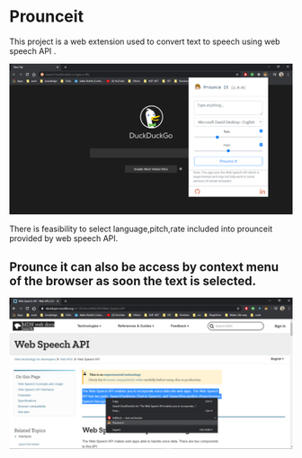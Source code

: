 # Prounceit
This project is a web extension used to convert text to speech using web speech API .

![Prounce it](Demo/Capture.PNG)

There is feasibility to select language,pitch,rate included into prounceit provided by web speech API.

## Prounce it can also be access by context menu of the browser as soon the text is selected.


![Prounce it context menu](Demo/contextmenu.png)
